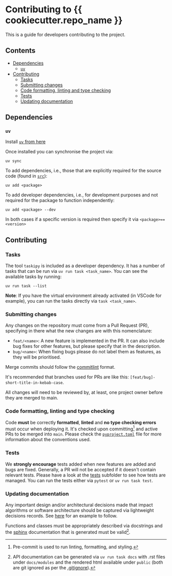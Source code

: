 # Contributing to {{ cookiecutter.repo_name }} <!-- omit from toc -->

This is a guide for developers contributing to the project.

## Contents <!-- omit from toc -->

- [Dependencies](#dependencies)
  - [`uv`](#uv)
- [Contributing](#contributing)
  - [Tasks](#tasks)
  - [Submitting changes](#submitting-changes)
  - [Code formatting, linting and type checking](#code-formatting-linting-and-type-checking)
  - [Tests](#tests)
  - [Updating documentation](#updating-documentation)

## Dependencies

### `uv`

Install [`uv` from here](https://docs.astral.sh/uv/getting-started/installation/)

Once installed you can synchronise the project via:

```
uv sync
```

To add dependencies, i.e., those that are explicitly required for the source code (found in [`src`](../src/)):

```
uv add <package>
```

To add developer dependencies, i.e., for development purposes and not required for the package to function independently:

```
uv add <package> --dev
```

In both cases if a specific version is required then specify it via `<package>==<version>`

## Contributing

### Tasks

The tool `taskipy` is included as a developer dependency. It has a number of tasks that can be run via `uv run task <task_name>`. You can see the available tasks by running:

```
uv run task --list
```

**Note**: If you have the virtual environment already activated (in VSCode for example), you can run the tasks directly via `task <task_name>`.

### Submitting changes

Any changes on the repository must come from a Pull Request (PR), specifying in there what the new changes are with this nomenclature:

- `feat/<name>`: A new feature is implemented in the PR. It can also include bug fixes for other features, but please specify that in the description.
- `bug/<name>`: When fixing bugs please do not label them as features, as they will be prioritised.

Merge commits should follow the [commitlint](https://commitlint.js.org/) format.

It's recommended that branches used for PRs are like this: `[feat/bug]-short-title-in-kebab-case`.

All changes will need to be reviewed by, at least, one project owner before they are merged to main.

### Code formatting, linting and type checking

Code **must** be correctly **formatted**, **linted** and **no type checking errors** must occur when deploying it. It's checked upon committing[^1] and active PRs to be merged into `main`. Please check the [`pyproject.toml`](../pyproject.toml) file for more information about the conventions used.

### Tests

We **strongly encourage** tests added when new features are added and bugs are fixed. Generally, a PR will not be accepted if it doesn't contain relevant tests. Please have a look at the [tests](../tests/) subfolder to see how tests are managed. You can run the tests either via `pytest` or `uv run task test`.

### Updating documentation

Any important design and/or architectural decisions made that impact algorithms or software architecture should be captured via lightweight decisions records. See [here](../decisions/0001-record-decisions.md) for an example to follow.

Functions and classes must be appropriately described via docstrings and the [sphinx](https://www.sphinx-doc.org/en/master/#user-guide) documentation that is generated must be valid[^2].

[^1]: Pre-commit is used to run linting, formatting, and styling.

[^2]: API documentation can be generated via `uv run task docs` with .rst files under `docs/modules` and the rendered html available under `public` (both are git ignored as per the [.gitignore](./.gitignore)).

